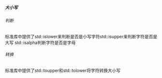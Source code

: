 

##### 大小写
###### 判断
标准库<cctype>中提供了std::islower来判断是否是小写字符std::isupper来判断字符是否是大写
std::isalpha判断字符是否是字母

###### 转换
标准库<cctype>中提供了std::toupper和std::tolower将字符转换大小写